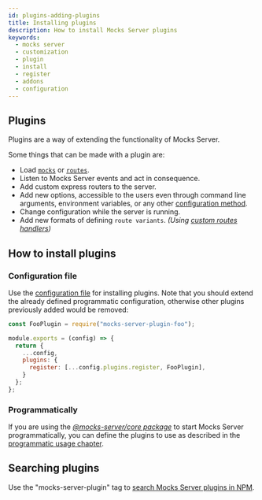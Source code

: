 ```yaml
---
id: plugins-adding-plugins
title: Installing plugins
description: How to install Mocks Server plugins
keywords:
  - mocks server
  - customization
  - plugin
  - install
  - register
  - addons
  - configuration
---
```


## Plugins

Plugins are a way of extending the functionality of Mocks Server.

Some things that can be made with a plugin are:

- Load [`mocks`](get-started-mocks.md) or [`routes`](get-started-routes.md).
- Listen to Mocks Server events and act in consequence.
- Add custom express routers to the server.
- Add new options, accessible to the users even through command line arguments, environment variables, or any other [configuration method](configuration-methods.md).
- Change configuration while the server is running.
- Add new formats of defining `route variants`. _(Using [custom routes handlers](api-routes-handler.md))_

## How to install plugins

### Configuration file

Use the [configuration file](configuration-methods.md) for installing plugins. Note that you should extend the already defined programmatic configuration, otherwise other plugins previously added would be removed:

```js
const FooPlugin = require("mocks-server-plugin-foo");

module.exports = (config) => {
  return {
    ...config,
    plugins: {
      register: [...config.plugins.register, FooPlugin],
    }
  };
};
```

### Programmatically

If you are using the _[@mocks-server/core package](https://www.npmjs.com/package/@mocks-server/core)_ to start Mocks Server programmatically, you can define the plugins to use as described in the [programmatic usage chapter](api-programmatic-usage.md).

## Searching plugins

Use the "mocks-server-plugin" tag to [search Mocks Server plugins in NPM](https://www.npmjs.com/search?q=mocks-server-plugin).
